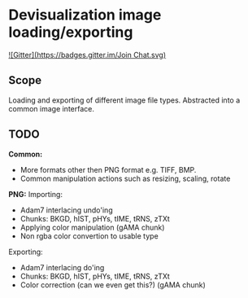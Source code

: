 Devisualization image loading/exporting
=====

[![Gitter](https://badges.gitter.im/Join Chat.svg)](https://gitter.im/Devisualization/image?utm_source=badge&utm_medium=badge&utm_campaign=pr-badge&utm_content=badge)

Scope
-----
Loading and exporting of different image file types.
Abstracted into a common image interface.

TODO
-----
__Common:__
- More formats other then PNG format e.g. TIFF, BMP.
- Common manipulation actions such as resizing, scaling, rotate

__PNG:__
Importing:
- Adam7 interlacing undo'ing
- Chunks: BKGD, hIST, pHYs, tIME, tRNS, zTXt
- Applying color manipulation (gAMA chunk)
- Non rgba color convertion to usable type

Exporting:
- Adam7 interlacing do'ing
- Chunks: BKGD, hIST, pHYs, tIME, tRNS, zTXt
- Color correction (can we even get this?) (gAMA chunk)